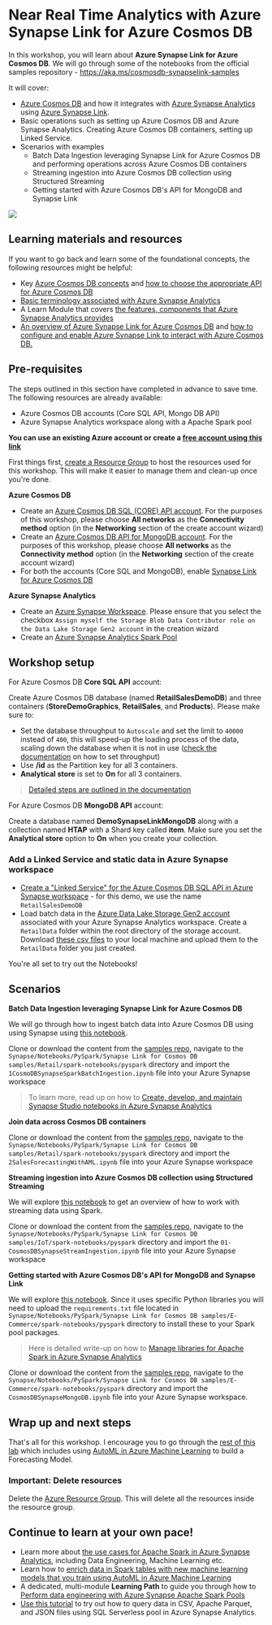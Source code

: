 # Near Real Time Analytics with Azure Synapse Link for Azure Cosmos DB

In this workshop, you will learn about **Azure Synapse Link for Azure Cosmos DB**. We will go through some of the notebooks from the official samples repository - https://aka.ms/cosmosdb-synapselink-samples

It will cover:

- [Azure Cosmos DB](https://docs.microsoft.com/azure/cosmos-db/?WT.mc_id=data-11340-abhishgu) and how it integrates with [Azure Synapse Analytics](https://docs.microsoft.com/azure/synapse-analytics/?WT.mc_id=data-11340-abhishgu) using [Azure Synapse Link](https://docs.microsoft.com/azure/cosmos-db/synapse-link?toc=/azure/synapse-analytics/toc.json&bc=/azure/synapse-analytics/breadcrumb/toc.json&WT.mc_id=data-11340-abhishgu).
- Basic operations such as setting up Azure Cosmos DB and Azure Synapse Analytics. Creating Azure Cosmos DB containers, setting up Linked Service.
- Scenarios with examples
    - Batch Data Ingestion leveraging Synapse Link for Azure Cosmos DB and performing operations across Azure Cosmos DB containers
    - Streaming ingestion into Azure Cosmos DB collection using Structured Streaming
    - Getting started with Azure Cosmos DB's API for MongoDB and Synapse Link

![](https://docs.microsoft.com/azure/cosmos-db/media/synapse-link/synapse-analytics-cosmos-db-architecture.png?WT.mc_id=data-0000-abhishgu)

## Learning materials and resources

If you want to go back and learn some of the foundational concepts, the following resources might be helpful:

- Key [Azure Cosmos DB concepts](https://docs.microsoft.com/azure/cosmos-db/account-databases-containers-items?WT.mc_id=data-11340-abhishgu) and [how to choose the appropriate API for Azure Cosmos DB](https://docs.microsoft.com/learn/modules/choose-api-for-cosmos-db/?WT.mc_id=data-11340-abhishgu)
- [Basic terminology associated with Azure Synapse Analytics](https://docs.microsoft.com/azure/synapse-analytics/overview-terminology?WT.mc_id=data-11340-abhishgu) 
- A Learn Module that covers [the features, components that Azure Synapse Analytics provides](https://docs.microsoft.com/learn/modules/introduction-azure-synapse-analytics/?WT.mc_id=data-11340-abhishgu)
- [An overview of Azure Synapse Link for Azure Cosmos DB](https://docs.microsoft.com/azure/cosmos-db/synapse-link?WT.mc_id=data-11340-abhishgu) and [how to configure and enable Azure Synapse Link to interact with Azure Cosmos DB.](https://docs.microsoft.com/learn/modules/configure-azure-synapse-link-with-azure-cosmos-db/?WT.mc_id=data-11340-abhishgu)

## Pre-requisites

The steps outlined in this section have completed in advance to save time. The following resources are already available:

- Azure Cosmos DB accounts (Core SQL API, Mongo DB API)
- Azure Synapse Analytics workspace along with a Apache Spark pool

**You can use an existing Azure account or create a [free account using this link](https://aka.ms/azure-account-free)**

First things first, [create a Resource Group](https://docs.microsoft.com/azure/azure-resource-manager/management/manage-resource-groups-portal?WT.mc_id=data-11340-abhishgu#create-resource-groups) to host the resources used for this workshop. This will make it easier to manage them and clean-up once you're done.

**Azure Cosmos DB**

- Create an [Azure Cosmos DB SQL (CORE) API account](https://docs.microsoft.com/en-us/azure/cosmos-db/create-cosmosdb-resources-portal?WT.mc_id=data-11340-abhishgu#create-an-azure-cosmos-db-account). For the purposes of this workshop, please choose **All networks** as the **Connectivity method** option (in the **Networking** section of the create account wizard)
- Create an [Azure Cosmos DB API for MongoDB account](https://docs.microsoft.com/azure/cosmos-db/create-mongodb-dotnet?WT.mc_id=data-11340-abhishgu#create-a-database-account). For the purposes of this workshop, please choose **All networks** as the **Connectivity method** option (in the **Networking** section of the create account wizard)
- For both the accounts (Core SQL and MongoDB), enable [Synapse Link for Azure Cosmos DB](https://docs.microsoft.com/en-us/azure/cosmos-db/configure-synapse-link?WT.mc_id=data-11340-abhishgu#enable-synapse-link)

**Azure Synapse Analytics**

- Create an [Azure Synapse Workspace](https://docs.microsoft.com/azure/synapse-analytics/quickstart-create-workspace?WT.mc_id=data-11340-abhishgu). Please ensure that you select the checkbox `Assign myself the Storage Blob Data Contributor role on the Data Lake Storage Gen2 account` in the creation wizard
- Create an [Azure Synapse Analytics Spark Pool](https://docs.microsoft.com/azure/synapse-analytics/quickstart-create-apache-spark-pool-portal?WT.mc_id=data-11340-abhishgu)


## Workshop setup

For Azure Cosmos DB **Core SQL API** account:

Create Azure Cosmos DB database (named **RetailSalesDemoDB**) and three containers (**StoreDemoGraphics**, **RetailSales**, and **Products**). Please make sure to:

- Set the database throughput to `Autoscale` and set the limit to `40000` instead of `400`, this will speed-up the loading process of the data, scaling down the database when it is not in use ([check the documentation](https://docs.microsoft.com/azure/cosmos-db/provision-throughput-autoscale?WT.mc_id=data-11340-abhishgu) on how to set throughput)
- Use **/id** as the Partition key for all 3 containers.
- **Analytical store** is set to **On** for all 3 containers.

> [Detailed steps are outlined in the documentation](https://docs.microsoft.com/azure/cosmos-db/configure-synapse-link?WT.mc_id=data-0000-abhishgu#create-analytical-ttl)

For Azure Cosmos DB **MongoDB API** account:

Create a database named **DemoSynapseLinkMongoDB** along with a collection named **HTAP** with a Shard key called **item**. Make sure you set the **Analytical store** option to **On** when you create your collection.

### Add a Linked Service and static data in Azure Synapse workspace

- [Create a "Linked Service" for the Azure Cosmos DB SQL API in Azure Synapse workspace](https://docs.microsoft.com/azure/synapse-analytics/synapse-link/how-to-connect-synapse-link-cosmos-db?toc=/azure/cosmos-db/toc.json&bc=/azure/cosmos-db/breadcrumb/toc.json&WT.mc_id=data-11340-abhishgu#connect-an-azure-cosmos-db-database-to-an-azure-synapse-workspace) - for this demo, we use the name `RetailSalesDemoDB`
- Load batch data in the [Azure Data Lake Storage Gen2 account](https://docs.microsoft.com/azure/storage/blobs/data-lake-storage-introduction?WT.mc_id=data-11340-abhishgu) associated with your Azure Synapse Analytics workspace. Create a `RetailData` folder within the root directory of the storage account. Download [these csv files](https://github.com/Azure-Samples/Synapse/tree/master/Notebooks/PySpark/Synapse%20Link%20for%20Cosmos%20DB%20samples/Retail/RetailData) to your local machine and upload them to the  `RetailData` folder you just created.

You're all set to try out the Notebooks!

## Scenarios

**Batch Data Ingestion leveraging Synapse Link for Azure Cosmos DB**

We will go through how to ingest batch data into Azure Cosmos DB using using Synapse using [this notebook](https://github.com/Azure-Samples/Synapse/blob/master/Notebooks/PySpark/Synapse%20Link%20for%20Cosmos%20DB%20samples/Retail/spark-notebooks/pyspark/1CosmoDBSynapseSparkBatchIngestion.ipynb).

Clone or download the content from the [samples repo](https://github.com/Azure-Samples/Synapse), navigate to the `Synapse/Notebooks/PySpark/Synapse Link for Cosmos DB samples/Retail/spark-notebooks/pyspark` directory and import the `1CosmoDBSynapseSparkBatchIngestion.ipynb` file into your Azure Synapse workspace

> To learn more, read up on how to [Create, develop, and maintain Synapse Studio notebooks in Azure Synapse Analytics](https://docs.microsoft.com/azure/synapse-analytics/spark/apache-spark-development-using-notebooks?tabs=classical&WT.mc_id=data-11340-abhishgu)

**Join data across Cosmos DB containers**

Clone or download the content from the [samples repo](https://github.com/Azure-Samples/Synapse), navigate to the `Synapse/Notebooks/PySpark/Synapse Link for Cosmos DB samples/Retail/spark-notebooks/pyspark` directory and import the `2SalesForecastingWithAML.ipynb` file into your Azure Synapse workspace

**Streaming ingestion into Azure Cosmos DB collection using Structured Streaming**

We will explore [this notebook](https://github.com/Azure-Samples/Synapse/blob/master/Notebooks/PySpark/Synapse%20Link%20for%20Cosmos%20DB%20samples/IoT/spark-notebooks/pyspark/01-CosmosDBSynapseStreamIngestion.ipynb) to get an overview of how to work with streaming data using Spark.

Clone or download the content from the [samples repo](https://github.com/Azure-Samples/Synapse), navigate to the `Synapse/Notebooks/PySpark/Synapse Link for Cosmos DB samples/IoT/spark-notebooks/pyspark` directory and import the `01-CosmosDBSynapseStreamIngestion.ipynb` file into your Azure Synapse workspace

**Getting started with Azure Cosmos DB's API for MongoDB and Synapse Link**

We will explore [this notebook](https://github.com/Azure-Samples/Synapse/blob/master/Notebooks/PySpark/Synapse%20Link%20for%20Cosmos%20DB%20samples/IoT/spark-notebooks/pyspark/01-CosmosDBSynapseStreamIngestion.ipynb). Since it uses specific Python libraries you will need to upload the `requirements.txt` file located in `Synapse/Notebooks/PySpark/Synapse Link for Cosmos DB samples/E-Commerce/spark-notebooks/pyspark` directory to install these to your Spark pool packages.

> Here is detailed write-up on how to [Manage libraries for Apache Spark in Azure Synapse Analytics](https://docs.microsoft.com/azure/synapse-analytics/spark/apache-spark-azure-portal-add-libraries?WT.mc_id=data-11340-abhishgu)

Clone or download the content from the [samples repo](https://github.com/Azure-Samples/Synapse), navigate to the `Synapse/Notebooks/PySpark/Synapse Link for Cosmos DB samples/E-Commerce/spark-notebooks/pyspark` directory and import the `CosmosDBSynapseMongoDB.ipynb` file into your Azure Synapse workspace.

## Wrap up and next steps

That's all for this workshop. I encourage you to go through the [rest of this lab](https://github.com/Azure-Samples/Synapse/blob/master/Notebooks/PySpark/Synapse%20Link%20for%20Cosmos%20DB%20samples/Retail/spark-notebooks/pyspark/2SalesForecastingWithAML.ipynb) which includes using [AutoML in Azure Machine Learning](https://docs.microsoft.com/azure/machine-learning/concept-automated-ml?WT.mc_id=data-11340-abhishgu) to build a Forecasting Model.

### Important: Delete resources

Delete the [Azure Resource Group](https://docs.microsoft.com/azure/azure-resource-manager/management/manage-resource-groups-portal?WT.mc_id=data-11340-abhishgu#delete-resource-groups). This will delete all the resources inside the resource group.

## Continue to learn at your own pace!

- Learn more about [the use cases for Apache Spark in Azure Synapse Analytics](https://docs.microsoft.com/azure/synapse-analytics/spark/apache-spark-overview?WT.mc_id=data-11340-abhishgu#apache-spark-in-azure-synapse-analytics-use-cases), including Data Engineering, Machine Learning etc.
- Learn how to [enrich data in Spark tables with new machine learning models that you train using AutoML in Azure Machine Learning](https://docs.microsoft.com/azure/synapse-analytics/machine-learning/tutorial-automl?WT.mc_id=data-11340-abhishgu)
- A dedicated, multi-module **Learning Path** to guide you through how to [Perform data engineering with Azure Synapse Apache Spark Pools](https://docs.microsoft.com/learn/paths/perform-data-engineering-with-azure-synapse-apache-spark-pools/?WT.mc_id=data-11340-abhishgu)
- [Use this tutorial](https://docs.microsoft.com/azure/synapse-analytics/quickstart-sql-on-demand?WT.mc_id=data-11340-abhishgu) to try out how to query data in CSV, Apache Parquet, and JSON files using SQL Serverless pool in Azure Synapse Analytics.